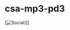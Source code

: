 # csa-mp3-pd3
<!-- ROADMAP -->


[![Social](https://img.shields.io/badge/Social-FF00FF?style=flat&logo=Instagram&logoColor=000000&link=Nope;))]]
